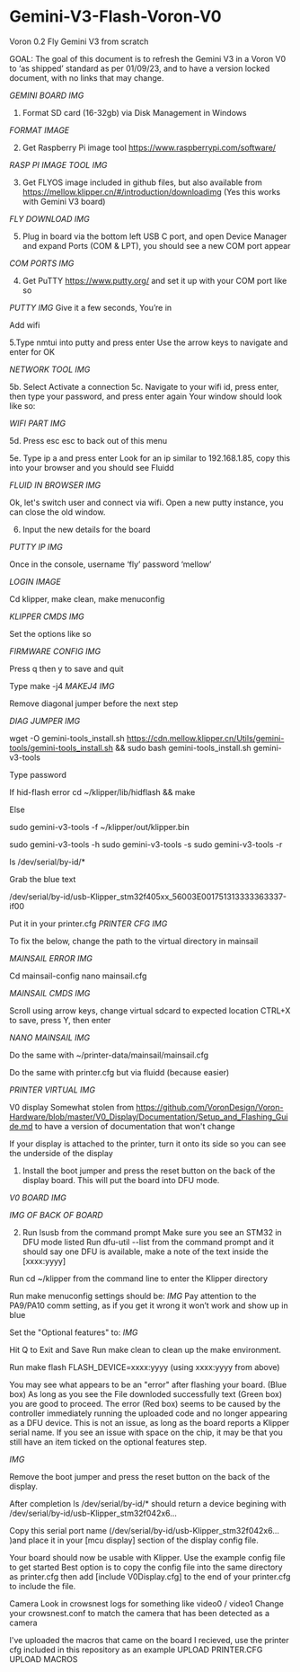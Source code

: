 # Gemini-V3-Flash-Voron-V0

Voron 0.2 Fly Gemini V3 from scratch

GOAL:
The goal of this document is to refresh the Gemini V3 in a Voron V0 to ‘as shipped’ standard as per 01/09/23, and to have a version locked document, with no links that may change. 

*GEMINI BOARD IMG*

1. Format SD card (16-32gb) via Disk Management in Windows

*FORMAT IMAGE*

2. Get Raspberry Pi image tool https://www.raspberrypi.com/software/

*RASP PI IMAGE TOOL IMG*

3. Get FLYOS image included in github files, but also available from https://mellow.klipper.cn/#/introduction/downloadimg 
(Yes this works with Gemini V3 board)

*FLY DOWNLOAD IMG*

5. Plug in board via the bottom left USB C port, and open Device Manager and expand Ports (COM & LPT), you should see a new COM port appear

*COM PORTS IMG*

4. Get PuTTY https://www.putty.org/ and set it up with your COM port like so

*PUTTY IMG*
Give it a few seconds, You’re in


Add wifi

5.Type nmtui into putty and press enter
Use the arrow keys to navigate and enter for OK

*NETWORK TOOL IMG*

5b. Select Activate a connection
5c. Navigate to your wifi id, press enter, then type your password, and press enter again
Your window should look like so:

*WIFI PART IMG*

5d. Press esc esc to back out of this menu

5e. Type ip a and press enter
Look for an ip similar to 192.168.1.85, copy this into your browser and you should see Fluidd

*FLUID IN BROWSER IMG*

Ok, let's switch user and connect via wifi. Open a new putty instance, you can close the old window.

6. Input the new details for the board

*PUTTY IP IMG*

Once in the console, username ‘fly’ password ‘mellow’

*LOGIN IMAGE*

Cd klipper, make clean, make menuconfig 

*KLIPPER CMDS IMG*

Set the options like so

*FIRMWARE CONFIG IMG*

Press q then y to save and quit

Type make -j4
*MAKEJ4 IMG*

Remove diagonal jumper before the next step

*DIAG JUMPER IMG*

wget -O gemini-tools_install.sh https://cdn.mellow.klipper.cn/Utils/gemini-tools/gemini-tools_install.sh && sudo bash gemini-tools_install.sh gemini-v3-tools

Type password

If hid-flash error
cd ~/klipper/lib/hidflash && make

Else 

sudo gemini-v3-tools -f ~/klipper/out/klipper.bin


 sudo gemini-v3-tools -h
 sudo gemini-v3-tools -s
 sudo gemini-v3-tools -r


ls /dev/serial/by-id/*

Grab the blue text

/dev/serial/by-id/usb-Klipper_stm32f405xx_56003E001751313333363337-if00

Put it in your printer.cfg
*PRINTER CFG IMG*

To fix the below, change the path to the virtual directory in mainsail

*MAINSAIL ERROR IMG*

Cd mainsail-config
nano mainsail.cfg

*MAINSAIL CMDS IMG*

Scroll using arrow keys, change virtual sdcard to expected location
CTRL+X to save, press Y, then enter

*NANO MAINSAIL IMG*


Do the same with ~/printer-data/mainsail/mainsail.cfg

Do the same with printer.cfg but via fluidd (because easier)

*PRINTER VIRTUAL IMG*


V0 display
Somewhat stolen from https://github.com/VoronDesign/Voron-Hardware/blob/master/V0_Display/Documentation/Setup_and_Flashing_Guide.md to have a version of documentation that won't change

If your display is attached to the printer, turn it onto its side so you can see the underside of the display

1. Install the boot jumper and press the reset button on the back of the display board. This will put the board into DFU mode.

*V0 BOARD IMG*

*IMG OF BACK OF BOARD*

2. Run lsusb from the command prompt
Make sure you see an STM32 in DFU mode listed
Run dfu-util --list from the command prompt and it should say one DFU is available, make a note of the text inside the [xxxx:yyyy]

Run cd ~/klipper from the command line to enter the Klipper directory

Run make menuconfig settings should be:
*IMG*
Pay attention to the PA9/PA10 comm setting, as if you get it wrong it won’t work and show up in blue

Set the "Optional features" to:
*IMG*

Hit Q to Exit and Save
Run make clean to clean up the make environment.

Run make flash FLASH_DEVICE=xxxx:yyyy (using xxxx:yyyy from above)

You may see what appears to be an "error" after flashing your board. (Blue box)
As long as you see the File downloded successfully text (Green box) you are good to proceed.
The error (Red box) seems to be caused by the controller immediately running the uploaded code and no longer appearing as a DFU device. This is not an issue, as long as the board reports a Klipper serial name. If you see an issue with space on the chip, it may be that you still have an item ticked on the optional features step.

*IMG*

Remove the boot jumper and press the reset button on the back of the display.

After completion ls /dev/serial/by-id/* should return a device begining with /dev/serial/by-id/usb-Klipper_stm32f042x6...

Copy this serial port name (/dev/serial/by-id/usb-Klipper_stm32f042x6... )and place it in your [mcu display] section of the display config file.

Your board should now be usable with Klipper. Use the example config file to get started Best option is to copy the config file into the same directory as printer.cfg then add [include V0Display.cfg] to the end of your printer.cfg to include the file.

Camera
Look in crowsnest logs for something like video0 / video1
Change your crowsnest.conf to match the camera that has been detected as a camera


I've uploaded the macros that came on the board I recieved, use the printer cfg included in this repository as an example
UPLOAD PRINTER.CFG
UPLOAD MACROS

